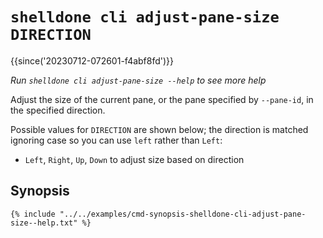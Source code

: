 # `shelldone cli adjust-pane-size DIRECTION`

{{since('20230712-072601-f4abf8fd')}}

*Run `shelldone cli adjust-pane-size --help` to see more help*

Adjust the size of the current pane, or the pane specified by `--pane-id`, in the specified direction.

Possible values for `DIRECTION` are shown below; the direction is matched
ignoring case so you can use `left` rather than `Left`:

* `Left`, `Right`, `Up`, `Down` to adjust size based on direction

## Synopsis

```console
{% include "../../examples/cmd-synopsis-shelldone-cli-adjust-pane-size--help.txt" %}
```
